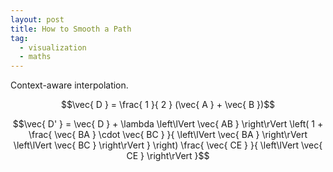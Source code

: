 ```yaml
---
layout: post
title: How to Smooth a Path
tag:
  - visualization
  - maths
---
```


Context-aware interpolation.

$$\vec{ D } = \frac{ 1 }{ 2 } (\vec{ A } + \vec{ B })$$

$$\vec{ D' } = \vec{ D } + \lambda \left\lVert \vec{ AB } \right\rVert \left( 1 + \frac{ \vec{ BA } \cdot \vec{ BC } }{ \left\lVert \vec{ BA } \right\rVert \left\lVert \vec{ BC } \right\rVert } \right) \frac{ \vec{ CE } }{ \left\lVert \vec{ CE } \right\rVert }$$
